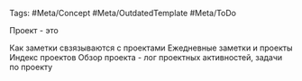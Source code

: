 Tags: #Meta/Concept #Meta/OutdatedTemplate #Meta/ToDo 

Проект - это

Как заметки свзязываются с проектами
Ежедневные заметки и проекты
Индекс проектов
Обзор проекта - лог проектных активностей, задачи по проекту